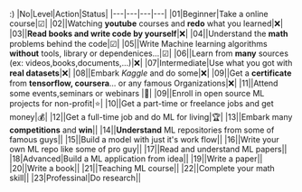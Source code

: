:)
|No|Level|Action|Status| 
|---|---|---|---|
|01|Beginner|Take a online course|☑|
|02||Watching **youtube** courses and **redo**  what you learned|❌|
|03||**Read books and write code by yourself**|❌|
|04||Understand the **math** problems behind the code|☑|
|05||Write Machine learning algorithms **without** tools, library or dependenices...|☑|
|06||Learn from **many** sources (ex: videos,books,documents,...)|❌|
|07|Intermediate|Use what you got with **real datasets**|❌|
|08||Embark *Kaggle* and do some|❌|
|09||Get a **certificate** from **tensorflow, coursera**... or any famous Organizations|❌|
|11||Attend some events,seminars or webinars |🙋|
|09||Enroll in open source ML projects for non-profit|⭐|
|10||Get a part-time or freelance jobs and get money|💰|
|12||Get a full-time job and do ML for living|🏆|
|13||Embark many **competitions** and **win**||
|14||**Understand** ML repositories from some of famous guys||
|15||Build a model with just it's work flow||
|16||Write your own ML repo like some of pro guy||
|17||Read and understand ML papers||
|18|Advanced|Build a ML application from idea||
|19||Write a paper||
|20||Write a book||
|21||Teaching ML course||
|22||Complete your math skill||
|23|Professinal|Do research||



